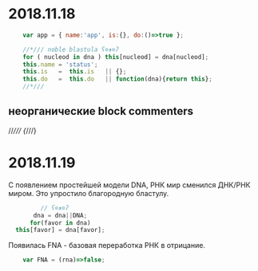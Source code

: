 # 2018.11.18

``` js
    var app = { name:'app', is:{}, do:()=>true };

    //*/// noble blastula ʕ⊙ᴥ⊙ʔ
    for ( nucleod in dna ) this[nucleod] = dna[nucleod];
    this.name = 'status';
    this.is   =  this.is   || {};
    this.do   =  this.do   || function(dna){return this};
    //*///
```

## неорганические block commenters

//*///
{*///}


# 2018.11.19

С появлением простейшей модели DNA,
РНК мир сменился ДНК/РНК миром.
Это упростило благородную бластулу.
``` js
         // ʕ⊙ᴥ⊙ʔ
       dna = dna||DNA;
      for(favor in dna)
  this[favor] = dna[favor];
```

Появилась FNA - базовая переработка РНК в отрицание.
``` js
    var FNA = (rna)=>false;
```


